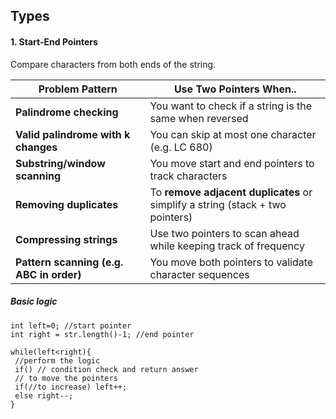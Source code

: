 ## Types
#### 1. **Start-End Pointers**
Compare characters from both ends of the string.

| Problem Pattern                          | Use Two Pointers When..                                                       |
| ---------------------------------------- | ----------------------------------------------------------------------------- |
| **Palindrome checking**                  | You want to check if a string is the same when reversed                       |
| **Valid palindrome with k changes**      | You can skip at most one character (e.g. LC 680)                              |
| **Substring/window scanning**            | You move start and end pointers to track characters                           |
| **Removing duplicates**                  | To **remove adjacent duplicates** or simplify a string (stack + two pointers) |
| **Compressing strings**                  | Use two pointers to scan ahead while keeping track of frequency               |
| **Pattern scanning (e.g. ABC in order)** | You move both pointers to validate character sequences                        |
##### Basic logic

```
int left=0; //start pointer
int right = str.length()-1; //end pointer

while(left<right){
 //perform the logic
 if() // condition check and return answer
 // to move the pointers
 if(//to increase) left++;
 else right--; 
}
```